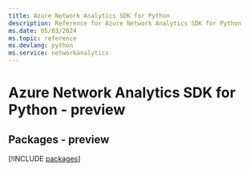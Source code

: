 ```yaml
---
title: Azure Network Analytics SDK for Python
description: Reference for Azure Network Analytics SDK for Python
ms.date: 05/03/2024
ms.topic: reference
ms.devlang: python
ms.service: networkanalytics
---
```

# Azure Network Analytics SDK for Python - preview
## Packages - preview
[!INCLUDE [packages](network-analytics-index.md)]